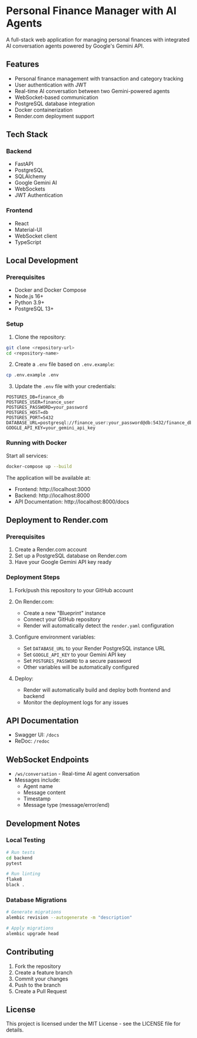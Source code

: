 # Personal Finance Manager with AI Agents

A full-stack web application for managing personal finances with integrated AI conversation agents powered by Google's Gemini API.

## Features

- Personal finance management with transaction and category tracking
- User authentication with JWT
- Real-time AI conversation between two Gemini-powered agents
- WebSocket-based communication
- PostgreSQL database integration
- Docker containerization
- Render.com deployment support

## Tech Stack

### Backend
- FastAPI
- PostgreSQL
- SQLAlchemy
- Google Gemini AI
- WebSockets
- JWT Authentication

### Frontend
- React
- Material-UI
- WebSocket client
- TypeScript

## Local Development

### Prerequisites
- Docker and Docker Compose
- Node.js 16+
- Python 3.9+
- PostgreSQL 13+

### Setup

1. Clone the repository:
```bash
git clone <repository-url>
cd <repository-name>
```

2. Create a `.env` file based on `.env.example`:
```bash
cp .env.example .env
```

3. Update the `.env` file with your credentials:
```
POSTGRES_DB=finance_db
POSTGRES_USER=finance_user
POSTGRES_PASSWORD=your_password
POSTGRES_HOST=db
POSTGRES_PORT=5432
DATABASE_URL=postgresql://finance_user:your_password@db:5432/finance_db
GOOGLE_API_KEY=your_gemini_api_key
```

### Running with Docker

Start all services:
```bash
docker-compose up --build
```

The application will be available at:
- Frontend: http://localhost:3000
- Backend: http://localhost:8000
- API Documentation: http://localhost:8000/docs

## Deployment to Render.com

### Prerequisites
1. Create a Render.com account
2. Set up a PostgreSQL database on Render.com
3. Have your Google Gemini API key ready

### Deployment Steps

1. Fork/push this repository to your GitHub account

2. On Render.com:
   - Create a new "Blueprint" instance
   - Connect your GitHub repository
   - Render will automatically detect the `render.yaml` configuration

3. Configure environment variables:
   - Set `DATABASE_URL` to your Render PostgreSQL instance URL
   - Set `GOOGLE_API_KEY` to your Gemini API key
   - Set `POSTGRES_PASSWORD` to a secure password
   - Other variables will be automatically configured

4. Deploy:
   - Render will automatically build and deploy both frontend and backend
   - Monitor the deployment logs for any issues

## API Documentation

- Swagger UI: `/docs`
- ReDoc: `/redoc`

## WebSocket Endpoints

- `/ws/conversation` - Real-time AI agent conversation
- Messages include:
  - Agent name
  - Message content
  - Timestamp
  - Message type (message/error/end)

## Development Notes

### Local Testing
```bash
# Run tests
cd backend
pytest

# Run linting
flake8
black .
```

### Database Migrations
```bash
# Generate migrations
alembic revision --autogenerate -m "description"

# Apply migrations
alembic upgrade head
```

## Contributing

1. Fork the repository
2. Create a feature branch
3. Commit your changes
4. Push to the branch
5. Create a Pull Request

## License

This project is licensed under the MIT License - see the LICENSE file for details. 